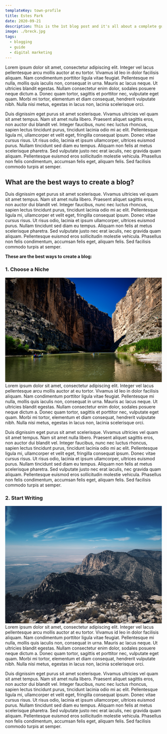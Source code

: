 ```yaml
---
templateKey: town-profile
title: Estes Park
date: 2020-09-21
description: This is the 1st blog post and it's all about a complete guide to blogging
image: ./breck.jpg
tags:
  - blogging
  - guide
  - digital marketing
---
```

Lorem ipsum dolor sit amet, consectetur adipiscing elit. Integer vel lacus pellentesque arcu mollis auctor at eu tortor. Vivamus id leo in dolor facilisis aliquam. Nam condimentum porttitor ligula vitae feugiat. Pellentesque mi nulla, mollis quis iaculis non, consequat in urna. Mauris ac lacus neque. Ut ultricies blandit egestas. Nullam consectetur enim dolor, sodales posuere neque dictum a. Donec quam tortor, sagittis et porttitor nec, vulputate eget quam. Morbi mi tortor, elementum et diam consequat, hendrerit vulputate nibh. Nulla nisi metus, egestas in lacus non, lacinia scelerisque orci.

Duis dignissim eget purus sit amet scelerisque. Vivamus ultricies vel quam sit amet tempus. Nam sit amet nulla libero. Praesent aliquet sagittis eros, non auctor dui blandit vel. Integer faucibus, nunc nec luctus rhoncus, sapien lectus tincidunt purus, tincidunt lacinia odio mi ac elit. Pellentesque ligula mi, ullamcorper et velit eget, fringilla consequat ipsum. Donec vitae cursus risus. Ut risus odio, lacinia et ipsum ullamcorper, ultrices euismod purus. Nullam tincidunt sed diam eu tempus. Aliquam non felis at metus scelerisque pharetra. Sed vulputate justo nec erat iaculis, nec gravida quam aliquam. Pellentesque euismod eros sollicitudin molestie vehicula. Phasellus non felis condimentum, accumsan felis eget, aliquam felis. Sed facilisis commodo turpis at semper.

## What are the best ways to create a blog?
Duis dignissim eget purus sit amet scelerisque. Vivamus ultricies vel quam sit amet tempus. Nam sit amet nulla libero. Praesent aliquet sagittis eros, non auctor dui blandit vel. Integer faucibus, nunc nec luctus rhoncus, sapien lectus tincidunt purus, tincidunt lacinia odio mi ac elit. Pellentesque ligula mi, ullamcorper et velit eget, fringilla consequat ipsum. Donec vitae cursus risus. Ut risus odio, lacinia et ipsum ullamcorper, ultrices euismod purus. Nullam tincidunt sed diam eu tempus. Aliquam non felis at metus scelerisque pharetra. Sed vulputate justo nec erat iaculis, nec gravida quam aliquam. Pellentesque euismod eros sollicitudin molestie vehicula. Phasellus non felis condimentum, accumsan felis eget, aliquam felis. Sed facilisis commodo turpis at semper.

**These are the best ways to create a blog:**

### 1. Choose a Niche
![First Image in my First Blog Post](./post-1-img-1.jpg)
Lorem ipsum dolor sit amet, consectetur adipiscing elit. Integer vel lacus pellentesque arcu mollis auctor at eu tortor. Vivamus id leo in dolor facilisis aliquam. Nam condimentum porttitor ligula vitae feugiat. Pellentesque mi nulla, mollis quis iaculis non, consequat in urna. Mauris ac lacus neque. Ut ultricies blandit egestas. Nullam consectetur enim dolor, sodales posuere neque dictum a. Donec quam tortor, sagittis et porttitor nec, vulputate eget quam. Morbi mi tortor, elementum et diam consequat, hendrerit vulputate nibh. Nulla nisi metus, egestas in lacus non, lacinia scelerisque orci.

Duis dignissim eget purus sit amet scelerisque. Vivamus ultricies vel quam sit amet tempus. Nam sit amet nulla libero. Praesent aliquet sagittis eros, non auctor dui blandit vel. Integer faucibus, nunc nec luctus rhoncus, sapien lectus tincidunt purus, tincidunt lacinia odio mi ac elit. Pellentesque ligula mi, ullamcorper et velit eget, fringilla consequat ipsum. Donec vitae cursus risus. Ut risus odio, lacinia et ipsum ullamcorper, ultrices euismod purus. Nullam tincidunt sed diam eu tempus. Aliquam non felis at metus scelerisque pharetra. Sed vulputate justo nec erat iaculis, nec gravida quam aliquam. Pellentesque euismod eros sollicitudin molestie vehicula. Phasellus non felis condimentum, accumsan felis eget, aliquam felis. Sed facilisis commodo turpis at semper.

### 2. Start Writing
![Second Image in my First Blog Post](./post-1-img-2.jpg)
Lorem ipsum dolor sit amet, consectetur adipiscing elit. Integer vel lacus pellentesque arcu mollis auctor at eu tortor. Vivamus id leo in dolor facilisis aliquam. Nam condimentum porttitor ligula vitae feugiat. Pellentesque mi nulla, mollis quis iaculis non, consequat in urna. Mauris ac lacus neque. Ut ultricies blandit egestas. Nullam consectetur enim dolor, sodales posuere neque dictum a. Donec quam tortor, sagittis et porttitor nec, vulputate eget quam. Morbi mi tortor, elementum et diam consequat, hendrerit vulputate nibh. Nulla nisi metus, egestas in lacus non, lacinia scelerisque orci.

Duis dignissim eget purus sit amet scelerisque. Vivamus ultricies vel quam sit amet tempus. Nam sit amet nulla libero. Praesent aliquet sagittis eros, non auctor dui blandit vel. Integer faucibus, nunc nec luctus rhoncus, sapien lectus tincidunt purus, tincidunt lacinia odio mi ac elit. Pellentesque ligula mi, ullamcorper et velit eget, fringilla consequat ipsum. Donec vitae cursus risus. Ut risus odio, lacinia et ipsum ullamcorper, ultrices euismod purus. Nullam tincidunt sed diam eu tempus. Aliquam non felis at metus scelerisque pharetra. Sed vulputate justo nec erat iaculis, nec gravida quam aliquam. Pellentesque euismod eros sollicitudin molestie vehicula. Phasellus non felis condimentum, accumsan felis eget, aliquam felis. Sed facilisis commodo turpis at semper.